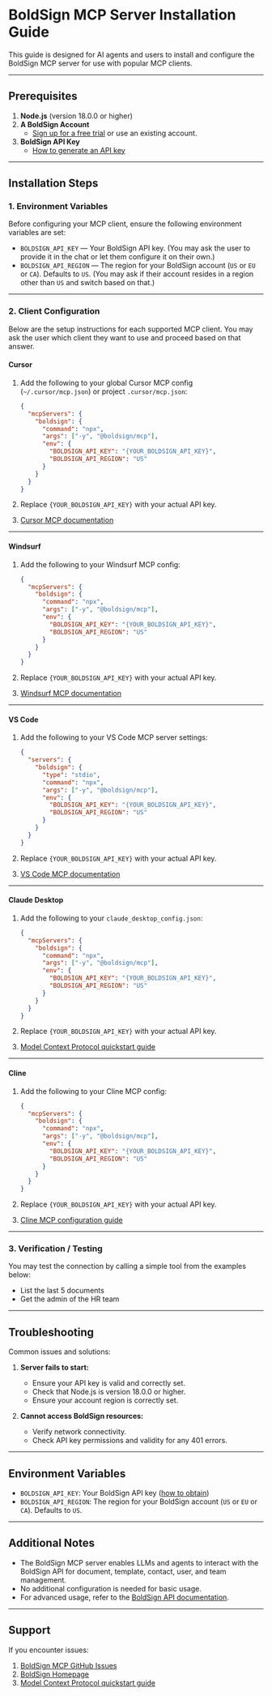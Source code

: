 # BoldSign MCP Server Installation Guide

This guide is designed for AI agents and users to install and configure the BoldSign MCP server for use with popular MCP clients.

---

## Prerequisites

1. **Node.js** (version 18.0.0 or higher)
2. **A BoldSign Account**
   - [Sign up for a free trial](https://boldsign.com/electronic-signature-pricing/?plan=api) or use an existing account.
3. **BoldSign API Key**
   - [How to generate an API key](https://developers.boldsign.com/authentication/api-key)

---

## Installation Steps

### 1. Environment Variables

Before configuring your MCP client, ensure the following environment variables are set:

- `BOLDSIGN_API_KEY` — Your BoldSign API key. (You may ask the user to provide it in the chat or let them configure it on their own.)
- `BOLDSIGN_API_REGION` — The region for your BoldSign account (`US` or `EU` or `CA`). Defaults to `US`. (You may ask if their account resides in a region other than `US` and switch based on that.)

---

### 2. Client Configuration

Below are the setup instructions for each supported MCP client. You may ask the user which client they want to use and proceed based on that answer.

#### **Cursor**

1. Add the following to your global Cursor MCP config (`~/.cursor/mcp.json`) or project `.cursor/mcp.json`:

   ```json
   {
     "mcpServers": {
       "boldsign": {
         "command": "npx",
         "args": ["-y", "@boldsign/mcp"],
         "env": {
           "BOLDSIGN_API_KEY": "{YOUR_BOLDSIGN_API_KEY}",
           "BOLDSIGN_API_REGION": "US"
         }
       }
     }
   }
   ```

2. Replace `{YOUR_BOLDSIGN_API_KEY}` with your actual API key.

3. [Cursor MCP documentation](https://docs.cursor.com/context/model-context-protocol)

---

#### **Windsurf**

1. Add the following to your Windsurf MCP config:

   ```json
   {
     "mcpServers": {
       "boldsign": {
         "command": "npx",
         "args": ["-y", "@boldsign/mcp"],
         "env": {
           "BOLDSIGN_API_KEY": "{YOUR_BOLDSIGN_API_KEY}",
           "BOLDSIGN_API_REGION": "US"
         }
       }
     }
   }
   ```

2. Replace `{YOUR_BOLDSIGN_API_KEY}` with your actual API key.

3. [Windsurf MCP documentation](https://docs.windsurf.com/windsurf/mcp)

---

#### **VS Code**

1. Add the following to your VS Code MCP server settings:

   ```json
   {
     "servers": {
       "boldsign": {
         "type": "stdio",
         "command": "npx",
         "args": ["-y", "@boldsign/mcp"],
         "env": {
           "BOLDSIGN_API_KEY": "{YOUR_BOLDSIGN_API_KEY}",
           "BOLDSIGN_API_REGION": "US"
         }
       }
     }
   }
   ```

2. Replace `{YOUR_BOLDSIGN_API_KEY}` with your actual API key.

3. [VS Code MCP documentation](https://code.visualstudio.com/docs/copilot/chat/mcp-servers)

---

#### **Claude Desktop**

1. Add the following to your `claude_desktop_config.json`:

   ```json
   {
     "mcpServers": {
       "boldsign": {
         "command": "npx",
         "args": ["-y", "@boldsign/mcp"],
         "env": {
           "BOLDSIGN_API_KEY": "{YOUR_BOLDSIGN_API_KEY}",
           "BOLDSIGN_API_REGION": "US"
         }
       }
     }
   }
   ```

2. Replace `{YOUR_BOLDSIGN_API_KEY}` with your actual API key.

3. [Model Context Protocol quickstart guide](https://modelcontextprotocol.io/quickstart/user)

---

#### **Cline**

1. Add the following to your Cline MCP config:

   ```json
   {
     "mcpServers": {
       "boldsign": {
         "command": "npx",
         "args": ["-y", "@boldsign/mcp"],
         "env": {
           "BOLDSIGN_API_KEY": "{YOUR_BOLDSIGN_API_KEY}",
           "BOLDSIGN_API_REGION": "US"
         }
       }
     }
   }
   ```

2. Replace `{YOUR_BOLDSIGN_API_KEY}` with your actual API key.

3. [Cline MCP configuration guide](https://docs.cline.bot/mcp-servers/configuring-mcp-servers)

---

### 3. Verification / Testing

You may test the connection by calling a simple tool from the examples below:

- List the last 5 documents
- Get the admin of the HR team

---

## Troubleshooting

Common issues and solutions:

1. **Server fails to start:**

   - Ensure your API key is valid and correctly set.
   - Check that Node.js is version 18.0.0 or higher.
   - Ensure your account region is correctly set.

2. **Cannot access BoldSign resources:**
   - Verify network connectivity.
   - Check API key permissions and validity for any 401 errors.

---

## Environment Variables

- `BOLDSIGN_API_KEY`: Your BoldSign API key ([how to obtain](https://developers.boldsign.com/authentication/api-key))
- `BOLDSIGN_API_REGION`: The region for your BoldSign account (`US` or `EU` or `CA`). Defaults to `US`.

---

## Additional Notes

- The BoldSign MCP server enables LLMs and agents to interact with the BoldSign API for document, template, contact, user, and team management.
- No additional configuration is needed for basic usage.
- For advanced usage, refer to the [BoldSign API documentation](https://developers.boldsign.com/).

---

## Support

If you encounter issues:

1. [BoldSign MCP GitHub Issues](https://github.com/boldsign/boldsign-mcp/issues)
2. [BoldSign Homepage](https://boldsign.com)
3. [Model Context Protocol quickstart guide](https://modelcontextprotocol.io/quickstart/user)

